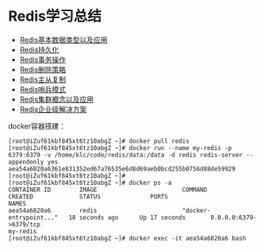 # Redis学习总结

* [Redis基本数据类型以及应用](./基本数据类型以及应用.md)
* [Redis持久化](./持久化.md)
* [Redis事务操作](./事务操作.md)
* [Redis删除策略](./删除策略.md)
* [Redis主从复制](./主从复制.md)
* [Redis哨兵模式](./哨兵模式.md)
* [Redis集群概念以及应用](./集群概念以及应用.md)
* [Redis企业级解决方案](./企业级解决方案.md)



docker容器搭建：

```
[root@iZuf61kbf845xt6tz10abgZ ~]# docker pull redis
[root@iZuf61kbf845xt6tz10abgZ ~]# docker run --name my-redis -p 6379:6379 -v /home/klc/code/redis/data:/data -d redis redis-server --appendonly yes
aea54a6820a6361e831352ed67a76535e6d8d69aeb0bcd255b0756d88de59929
[root@iZuf61kbf845xt6tz10abgZ ~]#
[root@iZuf61kbf845xt6tz10abgZ ~]# docker ps -a
CONTAINER ID        IMAGE                        COMMAND                  CREATED             STATUS              PORTS                                                                                                                                                             NAMES
aea54a6820a6        redis                        "docker-entrypoint..."   18 seconds ago      Up 17 seconds       0.0.0.0:6379->6379/tcp                                                                                                                                            my-redis
[root@iZuf61kbf845xt6tz10abgZ ~]# docker exec -it aea54a6820a6 bash

```

